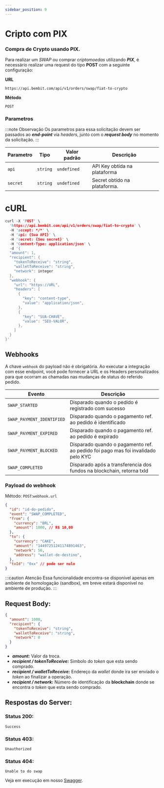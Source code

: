 ```yaml
---
sidebar_position: 9
---
```


# Cripto com PIX

### Compra de Crypto usando PIX.

Para realizar um _SWAP_ ou comprar _criptomoedas_ utilizando **_PIX_**, é necessário realizar uma request do tipo **POST** com a seguinte configuração:

**URL**

```
https://api.bembit.com/api/v1/orders/swap/fiat-to-crypto
```

**Método**

```
POST
```

### Parametros

:::note Observação
Os parametros para essa solicitação devem ser passados ao **_end-point_** via _headers_, junto com o **_request body_** no momento da solicitação.
:::

| Parametro | Tipo     | Valor padrão | Descrição                    |
| --------- | -------- | ------------ | ---------------------------- |
| `api`     | `string` | `undefined`  | API Key obtída na plataforma |
| `secret`  | `string` | `undefined`  | Secret obtído na plataforma. |

# cURL

```c
curl -X 'POST' \
  'https://api.bembit.com/api/v1/orders/swap/fiat-to-crypto' \
  -H 'accept: */*' \
  -H 'api: {Sua API}' \
  -H 'secret: {Seu secret}' \
  -H 'Content-Type: application/json' \
  -d '{
  "amount": 1,
  "recipient": {
    "tokenToReceive": "string",
    "walletToReceive": "string",
    "network": integer
  },
  "webhook": {
    "url": "https://URL",
    "headers": [
      {
        "key": "content-type",
        "value": "application/json",
      },
      {
        "key": "SUA-CHAVE",
        "value": "SEU-VALOR",
      },
    ]
  }
}'
```

## Webhooks

A chave `webhook` do payload não é obrigatória. Ao executar a integração com esse endpoint, você pode fornecer a URL e os Headers personalizados para que ocorram as chamadas nas mudanças de status do referido pedido.

| Evento                    | Descrição                                                                        |
| ------------------------- | -------------------------------------------------------------------------------- |
| `SWAP_STARTED`            | Disparado quando o pedido é registrado com sucesso                               |
| `SWAP_PAYMENT_IDENTIFIED` | Disparado quando o pagamento ref. ao pedido é identificado                       |
| `SWAP_PAYMENT_EXPIRED`    | Disparado quando o pagamento ref. ao pedido é expirado                           |
| `SWAP_PAYMENT_BLOCKED`    | Disparado quando o pagamento ref. ao pedido foi pago mas foi invalidado pelo KYC |
| `SWAP_COMPLETED`          | Disparado após a transferencia dos fundos na blockchain, retorna txId            |

### Payload do webhook

Método: `POST`:`webhook.url`

````json
{
  "id": "id-do-pedido",
  "event": "SWAP_COMPLETED",
  "from": {
    "currency": "BRL",
    "amount": 1000, // R$ 10,00
  },
  "to": {
    "currency": "CAKE",
    "amount": "14497251241174891463",
    "network": 56,
    "address": "wallet-de-destino",
  },
  "txId": "0xx" // pode ser nulo
}
````

:::caution Atencão
Essa funcionalidade encontra-se disponível apenas em ambiente de homologação (sandbox), em breve estará disponível no ambiente de produção.
:::

## Request Body:

```json
{
  "amount": 1000,
  "recipient": {
    "tokenToReceive": "string",
    "walletToReceive": "string",
    "network": 0
  }
}
````

- **_amount:_** Valor da troca.
- **_recipient / tokenToReceive:_** Simbolo do _token_ que esta sendo comprado.
- **_recipient / walletToReceive:_** Endereço da _wallet_ donde ira ser enviado o _token_ ao finalizar a operação.
- **_recipient / network:_** Número de identificação da **blockchain** donde se encontra o _token_ que esta sendo comprado.

## Respostas do Server:

### Status 200:

    Success

### Status 403:

    Unauthorized

### Status 404:

    Unable to do swap

Veja em execução em nosso [Swagger](https://api.bembit.com/docs/#/Orders/post_orders_swap_fiat_to_crypto).
